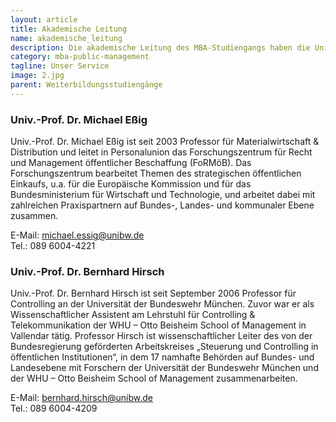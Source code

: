 ```yaml
---
layout: article
title: Akademische Leitung
name: akademische_leitung
description: Die akademische Leitung des MBA-Studiengangs haben die Universitätsprofessoren Michael Eßig und Bernhard Hirsch inne.
category: mba-public-management
tagline: Unser Service
image: 2.jpg
parent: Weiterbildungsstudiengänge
---
```


### Univ.-Prof. Dr. Michael Eßig

Univ.-Prof. Dr. Michael Eßig ist seit 2003 Professor für Materialwirtschaft & Distribution und leitet in Personalunion das Forschungszentrum für Recht und Management öffentlicher Beschaffung (FoRMöB). Das Forschungszentrum bearbeitet Themen des strategischen öffentlichen Einkaufs, u.a. für die Europäische Kommission und für das Bundesministerium für Wirtschaft und Technologie, und arbeitet dabei mit zahlreichen Praxispartnern auf Bundes-, Landes- und kommunaler Ebene zusammen.

E-Mail:  michael.essig@unibw.de  
Tel.: 089 6004-4221
 

### Univ.-Prof. Dr. Bernhard Hirsch

Univ.-Prof. Dr. Bernhard Hirsch ist seit September 2006 Professor für Controlling an der Universität der Bundeswehr München. Zuvor war er als Wissenschaftlicher Assistent am Lehrstuhl für Controlling & Telekommunikation der WHU – Otto Beisheim School of Management in Vallendar tätig. Professor Hirsch ist wissenschaftlicher Leiter des von der Bundesregierung geförderten Arbeitskreises „Steuerung und Controlling in öffentlichen Institutionen“, in dem 17 namhafte Behörden auf Bundes- und Landesebene mit Forschern der Universität der Bundeswehr München und der WHU – Otto Beisheim School of Management zusammenarbeiten.

E-Mail:  bernhard.hirsch@unibw.de  
Tel.: 089 6004-4209